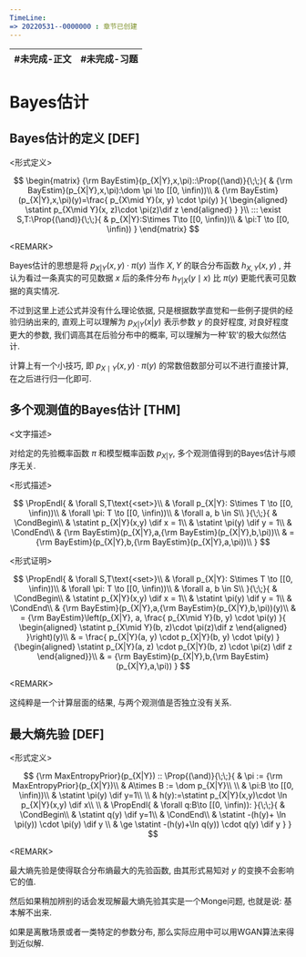 ```yaml
---
TimeLine: 
=> 20220531--0000000 : 章节已创建
---
```

| #未完成-正文 | #未完成-习题 |
| ------------ | ------------ |

# Bayes估计

## Bayes估计的定义 [DEF]

\<形式定义\>

$$
\begin{matrix}
{\rm BayEstim}(p_{X|Y},x,\pi)::\Prop{(\and)}{\;\;}{
    & {\rm BayEstim}(p_{X|Y},x,\pi):\dom \pi \to [[0, \infin))\\
    & {\rm BayEstim}(p_{X|Y},x,\pi)(y)=\frac{
        p_{X\mid Y}(x, y) \cdot \pi(y)
    }{
        \begin{aligned}
            \statint p_{X\mid Y}(x, z)\cdot \pi(z)\dif z
        \end{aligned}
    }
}\\
::: \exist S,T:\Prop{(\and)}{\;\;}{
    & p_{X|Y}:S\times T\to [[0, \infin))\\
    & \pi:T \to [[0, \infin))
}
\end{matrix}
$$

\<REMARK\>

Bayes估计的思想是将 $p_{X|Y}(x,y)\cdot \pi(y)$ 当作 $X,Y$ 的联合分布函数 $h_{X,Y}(x, y)$ , 并认为看过一条真实的可见数据 $x$ 后的条件分布 $h_{Y|X}(y \mid x)$ 比 $\pi(y)$ 更能代表可见数据的真实情况. 

不过到这里上述公式并没有什么理论依据, 只是根据数学直觉和一些例子提供的经验归纳出来的, 直观上可以理解为 $p_{X|Y}(x|y)$ 表示参数 $y$ 的良好程度, 对良好程度更大的参数, 我们调高其在后验分布中的概率, 可以理解为一种'软'的极大似然估计. 

计算上有一个小技巧, 即 $p_{X\mid Y}(x, y) \cdot \pi(y)$ 的常数倍数部分可以不进行直接计算, 在之后进行归一化即可. 

## 多个观测值的Bayes估计 [THM]

\<文字描述\>

对给定的先验概率函数 $\pi$ 和模型概率函数 $p_{X|Y}$, 多个观测值得到的Bayes估计与顺序无关. 

\<形式描述\>

$$
\PropEndl{
    & \forall S,T\text{<set>}\\
    & \forall p_{X|Y}: S\times T \to [[0, \infin))\\
    & \forall \pi: T \to [[0, \infin))\\
    & \forall a, b \in S\\
}{\;\;}{
    & \CondBegin\\
    & \statint p_{X|Y}(x,y) \dif x = 1\\
    & \statint \pi(y) \dif y = 1\\
    & \CondEnd\\
    & {\rm BayEstim}(p_{X|Y},a,{\rm BayEstim}(p_{X|Y},b,\pi))\\
    & = {\rm BayEstim}(p_{X|Y},b,{\rm BayEstim}(p_{X|Y},a,\pi))\\
}
$$

\<形式证明\>

$$
\PropEndl{
    & \forall S,T\text{<set>}\\
    & \forall p_{X|Y}: S\times T \to [[0, \infin))\\
    & \forall \pi: T \to [[0, \infin))\\
    & \forall a, b \in S\\
}{\;\;}{
    & \CondBegin\\
    & \statint p_{X|Y}(x,y) \dif x = 1\\
    & \statint \pi(y) \dif y = 1\\
    & \CondEnd\\
    & {\rm BayEstim}(p_{X|Y},a,{\rm BayEstim}(p_{X|Y},b,\pi))(y)\\
    & = {\rm BayEstim}\left(p_{X|Y}, a, \frac{
        p_{X\mid Y}(b, y) \cdot \pi(y)
    }{
        \begin{aligned}
            \statint p_{X\mid Y}(b, z)\cdot \pi(z)\dif z
        \end{aligned}
    }\right)(y)\\
    & = \frac{
        p_{X|Y}(a, y) \cdot p_{X|Y}(b, y) \cdot \pi(y)
    }{\begin{aligned}
        \statint p_{X|Y}(a, z) \cdot p_{X|Y}(b, z) \cdot \pi(z) \dif z
    \end{aligned}}\\
    & = {\rm BayEstim}(p_{X|Y},b,{\rm BayEstim}(p_{X|Y},a,\pi))
}
$$

\<REMARK\>

这纯粹是一个计算层面的结果, 与两个观测值是否独立没有关系. 

## 最大熵先验 [DEF]

\<形式定义\>

$$
{\rm MaxEntropyPrior}(p_{X|Y}) :: \Prop{(\and)}{\;\;}{
    & \pi := {\rm MaxEntropyPrior}(p_{X|Y})\\
    & A\times B := \dom p_{X|Y}\\
    \\
    & \pi:B \to [[0, \infin))\\
    & \statint \pi(y) \dif y=1\\
    \\
    & h(y):=\statint p_{X|Y}(x,y)\cdot \ln p_{X|Y}(x,y) \dif x\\
    \\
    & \PropEndl{
        & \forall q:B\to [[0, \infin)):
    }{\;\;}{
        & \CondBegin\\
        & \statint q(y) \dif y=1\\
        & \CondEnd\\
        & \statint -(h(y)+ \ln \pi(y)) \cdot \pi(y) \dif y \\
        & \ge \statint -(h(y)+\ln q(y)) \cdot q(y) \dif y 
    }
}
$$

\<REMARK\>

最大熵先验是使得联合分布熵最大的先验函数, 由其形式易知对 $y$ 的变换不会影响它的值. 

然后如果稍加辨别的话会发现解最大熵先验其实是一个Monge问题, 也就是说: 基本解不出来. 

如果是离散场景或者一类特定的参数分布, 那么实际应用中可以用WGAN算法来得到近似解. 

